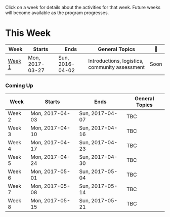 Click on a week for details about the activities for that week. Future weeks will become available as the program progresses.

# This Week

Week                      | Starts            | Ends             | General Topics                                   | :movie_camera:
---                       | ---               | ---              | ---                                              | ---
[Week 1](todos/week-1.md) | Mon, 2017-03-27  | Sun, 2016-04-02  | Introductions, logistics, community assessment   | Soon

### Coming Up

Week                      | Starts            | Ends             | General Topics
---                       | ---               | ---              | ---
Week 2                    | Mon, 2017-04-03   | Sun, 2017-04-07  | TBC
Week 3                    | Mon, 2017-04-10   | Sun, 2017-04-16  | TBC
Week 4                    | Mon, 2017-04-17   | Sun, 2017-04-23  | TBC
Week 5                    | Mon, 2017-04-24   | Sun, 2017-04-30  | TBC
Week 6                    | Mon, 2017-05-01   | Sun, 2017-05-04  | TBC
Week 7                    | Mon, 2017-05-08   | Sun, 2017-05-14  | TBC
Week 8                    | Mon, 2017-05-15   | Sun, 2017-05-21  | TBC
